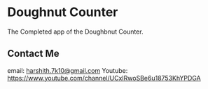 # Doughnut Counter

The Completed app of the Doughbnut Counter.

## Contact Me

 email:  harshith.7k10@gmail.com
 Youtube: https://www.youtube.com/channel/UCxIRwoSBe6u18753KhYPDGA

